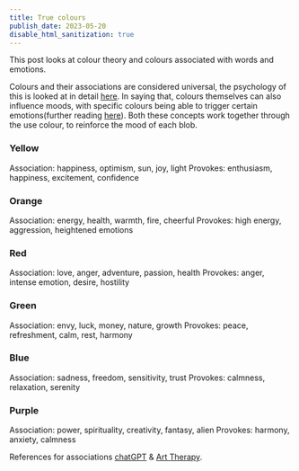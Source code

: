 ```yaml
---
title: True colours
publish_date: 2023-05-20
disable_html_sanitization: true
---
```


This post looks at colour theory and colours associated with words and emotions. 

Colours and their associations are considered universal, the psychology of this is looked at in detail [here](https://www.psychologytoday.com/au/blog/color-psychology/202202/why-links-between-colors-and-emotions-may-be-universal). In saying that, colours themselves can also influence moods, with specific colours being able to trigger certain emotions(further reading [here](http://www.arttherapyblog.com/online/color-psychology-psychologica-effects-of-colors/#:~:text=Warm%20colors%20%E2%80%93%20such%20as%20red,calmness%20as%20well%20as%20sadness)).  Both these concepts work together through the use colour, to reinforce the mood of each blob. 

### Yellow 
Association: happiness, optimism, sun, joy, light 
Provokes: enthusiasm, happiness, excitement, confidence 

### Orange 
Association: energy, health, warmth, fire, cheerful
Provokes: high energy, aggression, heightened emotions

### Red 
Association: love, anger, adventure, passion, health
Provokes: anger, intense emotion, desire, hostility 

### Green 
Association: envy, luck, money, nature, growth 
Provokes: peace, refreshment, calm, rest, harmony 

### Blue 
Association: sadness, freedom, sensitivity, trust 
Provokes: calmness, relaxation, serenity

### Purple 
Association: power, spirituality, creativity, fantasy, alien 
Provokes: harmony, anxiety, calmness

References for associations [chatGPT](https://openai.com/blog/chatgpt) & [Art Therapy](https://openai.com/blog/chatgpt).